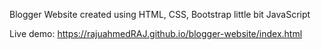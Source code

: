 Blogger Website created using HTML, CSS, Bootstrap little bit JavaScript

Live demo: https://rajuahmedRAJ.github.io/blogger-website/index.html
